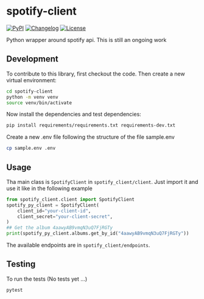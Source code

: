 # spotify-client

[![PyPI](https://img.shields.io/pypi/v/spotify-client.svg)](https://pypi.org/project/spotify-client/)
[![Changelog](https://img.shields.io/github/v/release/Ismailtlem/spotify-client?include_prereleases&label=changelog)](https://github.com/Ismailtlem/spotify-client/releases)
[![License](https://img.shields.io/badge/license-Apache%202.0-blue.svg)](https://github.com/Ismailtlem/spotify-client/blob/main/LICENSE)

Python wrapper around spotify api. This is still an ongoing work

## Development

To contribute to this library, first checkout the code. Then create a new virtual environment:

```bash
cd spotify-client
python -m venv venv
source venv/bin/activate
```

Now install the dependencies and test dependencies:

```bash
pip install requirements/requirements.txt requirements-dev.txt
```

Create a new .env file following the structure of the file sample.env

```bash
cp sample.env .env
```

## Usage

Tha main class is `SpotifyClient` in `spotify_client/client`. Just import it and use it like in the following example

```python
from spotify_client.client import SpotifyClient
spotify_py_client = SpotifyClient(
    client_id="your-client-id",
    client_secret="your-client-secret",
)
## Get the album 4aawyAB9vmqN3uQ7FjRGTy
print(spotify_py_client.albums.get_by_id("4aawyAB9vmqN3uQ7FjRGTy"))
```

The available endpoints are in `spotify_client/endpoints`.

## Testing

To run the tests (No tests yet ...)

```bash
pytest
```
